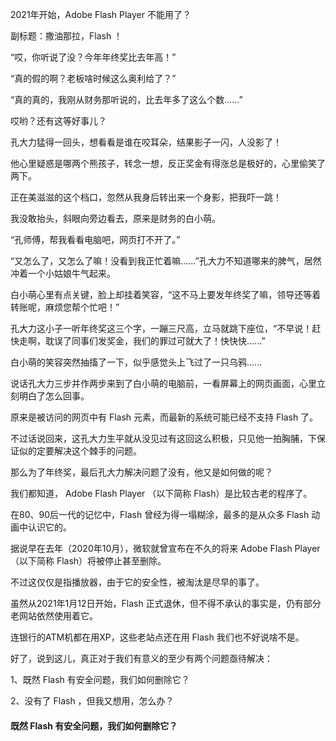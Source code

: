 2021年开始，Adobe Flash Player 不能用了？

副标题：撒油那拉，Flash ！



“哎，你听说了没？今年年终奖比去年高！”

“真的假的啊？老板啥时候这么奥利给了？”

“真的真的，我刚从财务那听说的，比去年多了这么个数......”



哎哟？还有这等好事儿？

孔大力猛得一回头，想看看是谁在咬耳朵，结果影子一闪，人没影了！

他心里疑惑是哪两个熊孩子，转念一想，反正奖金有得涨总是极好的，心里偷笑了两下。

正在美滋滋的这个档口，忽然从我身后转出来一个身影，把我吓一跳！

我没敢抬头，斜眼向旁边看去，原来是财务的白小萌。

“孔师傅，帮我看看电脑吧，网页打不开了。”

“又怎么了，又怎么了嘛！没看到我正忙着嘛......”孔大力不知道哪来的脾气，居然冲着一个小姑娘牛气起来。

白小萌心里有点关键，脸上却挂着笑容，“这不马上要发年终奖了嘛，领导还等着转账呢，麻烦您帮个忙吧！”

孔大力这小子一听年终奖这三个字，一蹦三尺高，立马就跳下座位，“不早说！赶快走啊，耽误了同事们发奖金，我们的罪过可就大了！快快快......”

白小萌的笑容突然抽搐了一下，似乎感觉头上飞过了一只乌鸦......



说话孔大力三步并作两步来到了白小萌的电脑前，一看屏幕上的网页画面，心里立刻明白了怎么回事。

原来是被访问的网页中有 Flash 元素，而最新的系统可能已经不支持 Flash 了。

不过话说回来，这孔大力生平就从没见过有这回这么积极，只见他一拍胸脯，下保证似的定要解决这个棘手的问题。

那么为了年终奖，最后孔大力解决问题了没有，他又是如何做的呢？



我们都知道， Adobe Flash Player （以下简称 Flash）是比较古老的程序了。

在80、90后一代的记忆中，Flash 曾经为得一塌糊涂，最多的是从众多 Flash 动画中认识它的。

据说早在去年（2020年10月），微软就曾宣布在不久的将来 Adobe Flash Player （以下简称 Flash）将被停止甚至删除。

不过这仅仅是指播放器，由于它的安全性，被淘汰是尽早的事了。

虽然从2021年1月12日开始，Flash 正式退休，但不得不承认的事实是，仍有部分老网站依然使用着它。

连银行的ATM机都在用XP，这些老站点还在用 Flash 我们也不好说啥不是。



好了，说到这儿，真正对于我们有意义的至少有两个问题亟待解决：

1、既然 Flash 有安全问题，我们如何删除它？

2、没有了 Flash ，但我又想用，怎么办？





#### 既然 Flash 有安全问题，我们如何删除它？

